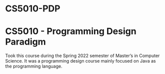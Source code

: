 # CS5010-PDP
# CS5010 - Programming Design Paradigm 
Took this course during the Spring 2022 semester of Master’s in Computer Science. It was a programming design course mainly focused on Java as the programming language.
